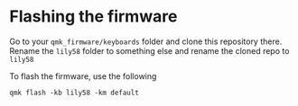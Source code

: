 # Flashing the firmware

Go to your ```qmk_firmware/keyboards``` folder and clone this repository
there. Rename the ```lily58``` folder to something else and rename the cloned
repo to ```lily58```

To flash the firmware, use the following

```
qmk flash -kb lily58 -km default
```
